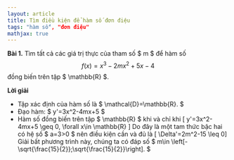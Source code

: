 ```yaml
---
layout: article
title: Tìm điều kiện để hàm số đơn điệu
tags: "hàm số", "đơn điệu"
mathjax: true
---
```

**Bài 1.** Tìm tất cả các giá trị thực của tham số $ m $ để hàm số $$ f(x)=x^3-2mx^2+5x-4$$ đồng biến trên tập $ \mathbb{R} $.

**Lời giải**
* Tập xác định của hàm số là $ \mathcal{D}=\mathbb{R}. $
* Đạo hàm: $ y'=3x^2-4mx+5 $
* Hàm số đồng biến trên tập $ \mathbb{R} $ khi và chỉ khi 
\[ y'=3x^2-4mx+5 \geq 0, \forall x\in \mathbb{R} \]
Do đây là một tam thức bậc hai có hệ số $ a=3>0 $ nên điều kiện cần và đủ là
\[ \Delta'=2m^2-15 \leq 0\]
Giải bất phương trình này, chúng ta có đáp số $ m\in \left[-\sqrt{\frac{15}{2}};\sqrt{\frac{15}{2}}\right]. $